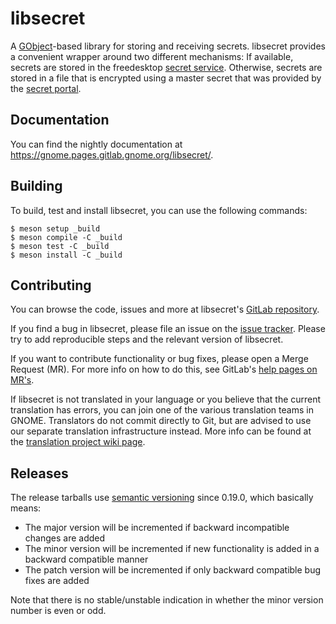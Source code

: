 libsecret
=========

A [GObject]-based library for storing and receiving secrets. libsecret provides
a convenient wrapper around two different mechanisms: If available, secrets are
stored in the freedesktop [secret service]. Otherwise, secrets are stored in a
file that is encrypted using a master secret that was provided by the [secret
portal].

Documentation
--------

You can find the nightly documentation at https://gnome.pages.gitlab.gnome.org/libsecret/.

Building
--------

To build, test and install libsecret, you can use the following commands:

```
$ meson setup _build
$ meson compile -C _build
$ meson test -C _build
$ meson install -C _build
```

Contributing
-------------

You can browse the code, issues and more at libsecret's [GitLab repository].

If you find a bug in libsecret, please file an issue on the [issue tracker].
Please try to add reproducible steps and the relevant version of libsecret.

If you want to contribute functionality or bug fixes, please open a Merge
Request (MR). For more info on how to do this, see GitLab's [help pages on
MR's].

If libsecret is not translated in your language or you believe that the
current translation has errors, you can join one of the various translation
teams in GNOME. Translators do not commit directly to Git, but are advised to
use our separate translation infrastructure instead. More info can be found at
the [translation project wiki page].

Releases
-------------

The release tarballs use [semantic versioning] since 0.19.0, which
basically means:

- The major version will be incremented if backward incompatible changes are added
- The minor version will be incremented if new functionality is added in a backward compatible manner
- The patch version will be incremented if only backward compatible bug fixes are added

Note that there is no stable/unstable indication in whether the minor
version number is even or odd.


[GObject]: https://developer.gnome.org/gobject/stable/
[secret service]: https://specifications.freedesktop.org/secret-service-spec/
[secret portal]: https://flatpak.github.io/xdg-desktop-portal/docs/doc-org.freedesktop.portal.Secret.html
[GitLab repository]: https://gitlab.gnome.org/GNOME/libsecret
[help pages on MR's]: https://docs.gitlab.com/ee/gitlab-basics/add-merge-request.html
[issue tracker]: https://gitlab.gnome.org/GNOME/libsecret/issues
[translation project wiki page]: https://wiki.gnome.org/TranslationProject/
[semantic versioning]: https://semver.org
